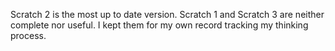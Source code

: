 Scratch 2 is the most up to date version. Scratch 1 and Scratch 3 are neither complete nor useful. I kept them for my own record tracking my thinking process. 
